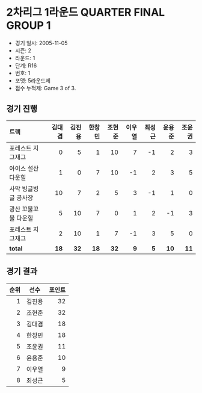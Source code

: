 # 2차리그 1라운드 QUARTER FINAL GROUP 1

- 경기 일시: 2005-11-05
- 시즌: 2
- 라운드: 1
- 단계: R16
- 번호: 1
- 포맷: 5라운드제
- 점수 누적제: Game 3 of 3.





## 경기 진행

| 트랙 | 김대겸 | 김진용 | 한창민 | 조현준 | 이우열 | 최성근 | 윤용준 | 조윤권 |
|:---|---:|---:|---:|---:|---:|---:|---:|---:|
| 포레스트 지그재그 | 0 | 5 | 1 | 10 | 7 | -1 | 2 | 3 |
| 아이스 설산 다운힐 | 1 | 0 | 7 | 10 | -1 | 2 | 3 | 5 |
| 사막 빙글빙글 공사장 | 10 | 7 | 2 | 5 | 3 | -1 | 1 | 0 |
| 광산 꼬불꼬불 다운힐 | 5 | 10 | 7 | 0 | 1 | 2 | -1 | 3 |
| 포레스트 지그재그 | 2 | 10 | 1 | 7 | -1 | 3 | 5 | 0 |
| __total__ | __18__ | __32__ | __18__ | __32__ | __9__ | __5__ | __10__ | __11__ |




## 경기 결과

| 순위 | 선수 | 포인트 |
|---:|:---:|---:|
| 1 | 김진용 | 32 |
| 2 | 조현준 | 32 |
| 3 | 김대겸 | 18 |
| 4 | 한창민 | 18 |
| 5 | 조윤권 | 11 |
| 6 | 윤용준 | 10 |
| 7 | 이우열 | 9 |
| 8 | 최성근 | 5 |

